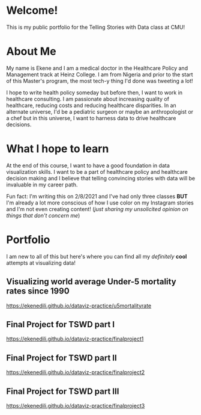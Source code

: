 # Welcome!
This is my public portfolio for the Telling Stories with Data class at CMU!

# About Me
My name is Ekene and I am a medical doctor in the Healthcare Policy and Management track at Heinz College. I am from Nigeria and prior to the start of this Master's program, the most tech-y thing I'd done was tweeting a lot!


I hope to write health policy someday but before then, I want to work in healthcare consulting. I am passionate about increasing quality of healthcare, reducing costs and reducing healthcare disparities.
In an alternate universe, I'd be a pediatric surgeon or maybe an anthropologist or a chef but in this universe, I want to harness data to drive healthcare decisions.


# What I hope to learn
At the end of this course, I want to have a good foundation in data visualization skills. I want to be a part of healthcare policy and healthcare decision making and I believe that telling convincing stories with data will be invaluable in my career path.

Fun fact: I'm writing this on 2/8/2021 and I've had only three classes **BUT** I'm already a lot more conscious of how I use color on my Instagram stories and I'm not even creating content! (*just sharing my unsolicited opinion on things that don't concern me*)

# Portfolio
I am new to all of this but here's where you can find all my *definitely* **cool** attempts at visualizing data!



## Visualizing world average Under-5 mortality rates since 1990
<https://ekenedili.github.io/dataviz-practice/u5mortalityrate>


## Final Project for TSWD part I
<https://ekenedili.github.io/dataviz-practice/finalproject1>


## Final Project for TSWD part II
<https://ekenedili.github.io/dataviz-practice/finalproject2>

## Final Project for TSWD part III
<https://ekenedili.github.io/dataviz-practice/finalproject3>
